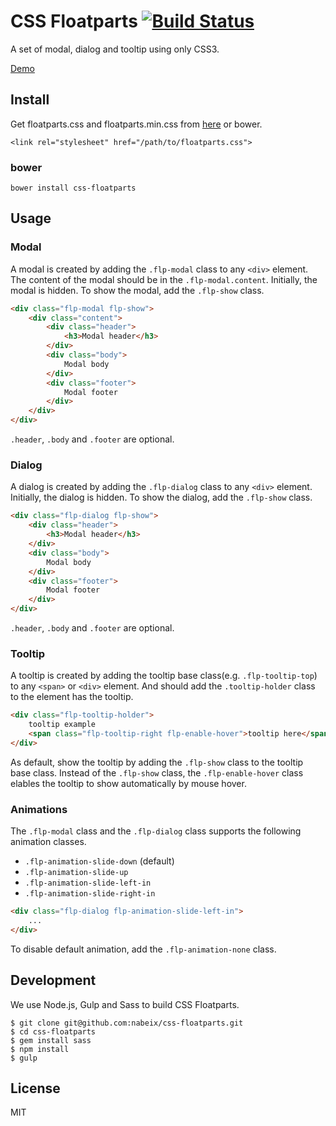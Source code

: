 # CSS Floatparts [![Build Status](https://travis-ci.org/nabeix/css-floatparts.svg?branch=master)](https://travis-ci.org/nabeix/css-floatparts)

A set of modal, dialog and tooltip using only CSS3.

[Demo](http://nabeix.github.io/css-floatparts/)

## Install

Get floatparts.css and floatparts.min.css from [here](https://github.com/nabeix/css-floatparts/tree/master/build) or bower.

```
<link rel="stylesheet" href="/path/to/floatparts.css">
```

### bower

```
bower install css-floatparts
```

## Usage

### Modal

A modal is created by adding the `.flp-modal` class to any `<div>` element.
The content of the modal should be in the `.flp-modal.content`.
Initially, the modal is hidden. To show the modal, add the `.flp-show` class.

```html
<div class="flp-modal flp-show">
    <div class="content">
        <div class="header">
            <h3>Modal header</h3>
        </div>
        <div class="body">
            Modal body
        </div>
        <div class="footer">
            Modal footer
        </div>
    </div>
</div>

```

`.header`, `.body` and `.footer` are optional.

### Dialog

A dialog is created by adding the `.flp-dialog` class to any `<div>` element.
Initially, the dialog is hidden. To show the dialog, add the `.flp-show` class.

```html
<div class="flp-dialog flp-show">
    <div class="header">
        <h3>Modal header</h3>
    </div>
    <div class="body">
        Modal body
    </div>
    <div class="footer">
        Modal footer
    </div>
</div>

```

`.header`, `.body` and `.footer` are optional.

### Tooltip

A tooltip is created by adding the tooltip base class(e.g. `.flp-tooltip-top`) to any `<span>` or `<div>` element.
And should add the `.tooltip-holder` class to the element has the tooltip.

```html
<div class="flp-tooltip-holder">
    tooltip example
    <span class="flp-tooltip-right flp-enable-hover">tooltip here</span>
</div>
```

As default, show the tooltip by adding the `.flp-show` class to the tooltip base class.
Instead of the `.flp-show` class, the `.flp-enable-hover` class elables the tooltip to show automatically by mouse hover.

### Animations

The `.flp-modal` class and the `.flp-dialog` class supports the following animation classes.

* `.flp-animation-slide-down` (default)
* `.flp-animation-slide-up`
* `.flp-animation-slide-left-in`
* `.flp-animation-slide-right-in`

```html
<div class="flp-dialog flp-animation-slide-left-in">
    ...
</div>

```

To disable default animation, add the `.flp-animation-none` class.

## Development

We use Node.js, Gulp and Sass to build CSS Floatparts.

```
$ git clone git@github.com:nabeix/css-floatparts.git
$ cd css-floatparts
$ gem install sass
$ npm install
$ gulp
```

## License

MIT